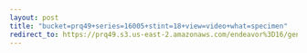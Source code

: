 ```yaml
---
layout: post
title: "bucket=prq49+series=16005+stint=18+view=video+what=specimen"
redirect_to: https://prq49.s3.us-east-2.amazonaws.com/endeavor%3D16/genomes/stage%3D0%2Bwhat%3Dgenerated/stint%3D18/series%3D16005/a%3Dgenome%2Bcriteria%3Dabundance%2Bmorph%3Dwildtype%2Bproc%3D0%2Bseries%3D16005%2Bstint%3D18%2Bthread%3D0%2Bvariation%3Dmaster%2Bext%3D.json.gz
---
```

